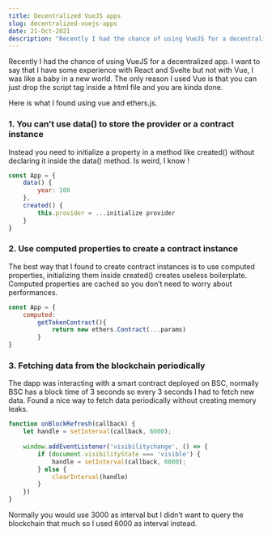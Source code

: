 ```yaml
---
title: Decentralized VueJS apps
slug: decentralized-vuejs-apps
date: 21-Oct-2021
description: "Recently I had the chance of using VueJS for a decentralized app.I want to say that I have some experience with React and Svelte but not with Vue."
---
```


Recently I had the chance of using VueJS for a decentralized app. I want to say that I have some experience with React and Svelte but not with Vue, I was like a baby in a new world. The only reason I used Vue is that you can just drop the script tag inside a html file and you are kinda done.

Here is what I found using vue and ethers.js.

### 1. You can’t use data() to store the provider or a contract instance

Instead you need to initialize a property in a method like created() without declaring it inside the data() method. Is weird, I know !

```js
const App = {
    data() {
        year: 100
    },
    created() {
        this.provider = ...initialize provider
    }
}
```

### 2. Use computed properties to create a contract instance

The best way that I found to create contract instances is to use computed properties, initializing them inside created() creates useless boilerplate. Computed properties are cached so you don’t need to worry about performances.

```js
const App = {
    computed:
        getTokenContract(){
            return new ethers.Contract(...params)
        }
}
```

### 3. Fetching data from the blockchain periodically

The dapp was interacting with a smart contract deployed on BSC, normally BSC has a block time of 3 seconds so every 3 seconds I had to fetch new data. Found a nice way to fetch data periodically without creating memory leaks.

```js
function onBlockRefresh(callback) {
    let handle = setInterval(callback, 6000); 
    
    window.addEventListener('visibilitychange', () => {
        if (document.visibilityState === 'visible') {
            handle = setInterval(callback, 6000);
        } else {
            clearInterval(handle)
        }
    })
}
```

Normally you would use 3000 as interval but I didn’t want to query the blockchain that much so I used 6000 as interval instead.
